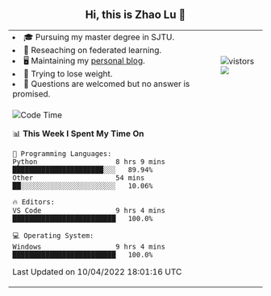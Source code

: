 <h2 align="center"> Hi, this is Zhao Lu 👋</h2>

<table style="overflow:hidden;">
    <tr> 
        <td>
            <li>🎓 Pursuing my master degree in SJTU.</li>
            <li>🌱 Reseaching on federated learning.</li>
            <li>🖥️ Maintaining my <a href="https://ifarewell.xyz">personal blog</a>.</li>
            <li>💪 Trying to lose weight.</li>
            <li>💬 Questions are welcomed but no answer is promised.</li> 
        </td>
        <td>
            <img src="https://visitor-badge.glitch.me/badge?page_id=ifarewell" alt="vistors" />
        <br>
          <img src="https://github-readme-stats.vercel.app/api?username=ifarewell&theme=graywhite&hide=prs,contribs&show_icons=true&hide_border=true&icon_color=CE1D2D&text_color=718096&bg_color=ffffff&hide_title=true" />
        </td>
    </tr>
    <tr>
        <td colspan="2">
            
<!--START_SECTION:waka-->
![Code Time](http://img.shields.io/badge/Code%20Time-135%20hrs%2010%20mins-blue)

📊 **This Week I Spent My Time On** 

```text
💬 Programming Languages: 
Python                   8 hrs 9 mins        ██████████████████████░░░   89.94% 
Other                    54 mins             ██░░░░░░░░░░░░░░░░░░░░░░░   10.06%

🔥 Editors: 
VS Code                  9 hrs 4 mins        █████████████████████████   100.0%

💻 Operating System: 
Windows                  9 hrs 4 mins        █████████████████████████   100.0%

```


 Last Updated on 10/04/2022 18:01:16 UTC
<!--END_SECTION:waka-->
            
</td></tr>
</table>


